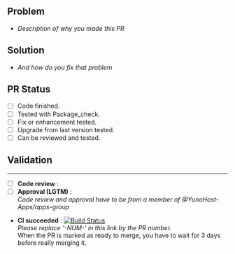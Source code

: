 ## Problem
- *Description of why you made this PR*

## Solution
- *And how do you fix that problem*

## PR Status
- [ ] Code finished.
- [ ] Tested with Package_check.
- [ ] Fix or enhancement tested.
- [ ] Upgrade from last version tested.
- [ ] Can be reviewed and tested.

## Validation
---
- [ ] **Code review** : 
- [ ] **Approval (LGTM)** :  
*Code review and approval have to be from a member of @YunoHost-Apps/apps-group*
- **CI succeeded** :
[![Build Status](https://ci-apps-hq.yunohost.org/jenkins/job/mediawiki_ynh%20PR-NUM-/badge/icon)](https://ci-apps-hq.yunohost.org/jenkins/job/mediawiki_ynh%20PR-NUM-/)  
*Please replace '-NUM-' in this link by the PR number.*  
When the PR is marked as ready to merge, you have to wait for 3 days before really merging it.
